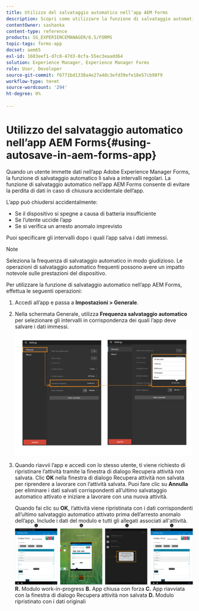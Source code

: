 ```yaml
---
title: Utilizzo del salvataggio automatico nell’app AEM Forms
description: Scopri come utilizzare la funzione di salvataggio automatico nell’app AEM Forms per evitare la perdita di dati.
contentOwner: sashanka
content-type: reference
products: SG_EXPERIENCEMANAGER/6.5/FORMS
topic-tags: forms-app
docset: aem65
exl-id: 1603eef1-d7c8-47d3-8cfa-55ec3eaadd64
solution: Experience Manager, Experience Manager Forms
role: User, Developer
source-git-commit: f6771bd1338a4e27a48c3efd39efe18e57cb98f9
workflow-type: tm+mt
source-wordcount: '294'
ht-degree: 0%

---
```


# Utilizzo del salvataggio automatico nell’app AEM Forms{#using-autosave-in-aem-forms-app}

Quando un utente immette dati nell’app Adobe Experience Manager Forms, la funzione di salvataggio automatico li salva a intervalli regolari. La funzione di salvataggio automatico nell’app AEM Forms consente di evitare la perdita di dati in caso di chiusura accidentale dell’app.

L’app può chiudersi accidentalmente:

* Se il dispositivo si spegne a causa di batteria insufficiente
* Se l’utente uccide l’app
* Se si verifica un arresto anomalo imprevisto

Puoi specificare gli intervalli dopo i quali l’app salva i dati immessi.

>[!NOTE]
>
>Seleziona la frequenza di salvataggio automatico in modo giudizioso. Le operazioni di salvataggio automatico frequenti possono avere un impatto notevole sulle prestazioni del dispositivo.

Per utilizzare la funzione di salvataggio automatico nell’app AEM Forms, effettua le seguenti operazioni:

1. Accedi all’app e passa a **Impostazioni > Generale**.
1. Nella schermata Generale, utilizza **Frequenza salvataggio automatico** per selezionare gli intervalli in corrispondenza dei quali l’app deve salvare i dati immessi.
   [![Impostazione della frequenza di salvataggio automatico](assets/using-autosave-freq-07.png)](assets/using-autosave-freq-07-1.png)

1. Quando riavvii l’app e accedi con lo stesso utente, ti viene richiesto di ripristinare l’attività tramite la finestra di dialogo Recupera attività non salvata. Clic **OK** nella finestra di dialogo Recupera attività non salvata per riprendere a lavorare con l’attività salvata. Puoi fare clic su **Annulla** per eliminare i dati salvati corrispondenti all’ultimo salvataggio automatico attivato e iniziare a lavorare con una nuova attività.

   Quando fai clic su **OK**, l’attività viene ripristinata con i dati corrispondenti all’ultimo salvataggio automatico attivato prima dell’arresto anomalo dell’app. Include i dati del modulo e tutti gli allegati associati all&#39;attività.
   [![Recupero di un’attività&#x200B;](assets/autosave-flow.png)](assets/using-autosave-freq-06.png)**R.** Modulo work-in-progress **B.** App chiusa con forza **C.** App riavviata con la finestra di dialogo Recupera attività non salvata **D.** Modulo ripristinato con i dati originali
